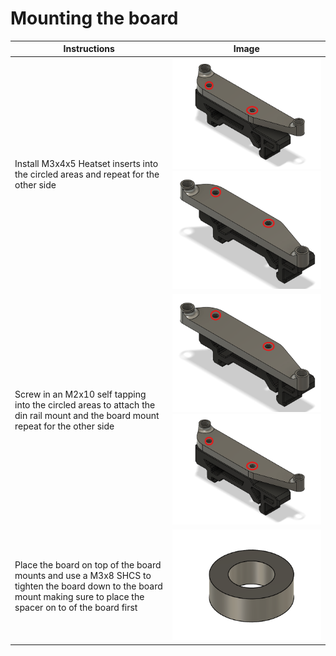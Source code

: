 # Mounting the board
| Instructions | Image |
| ------ | ------ |
| Install M3x4x5 Heatset inserts into the circled areas and repeat for the other side | ![Board mount 1](https://github.com/PoonDproPlayz/fishyfalcon/blob/main/Images/Din%20mount%201.png) ![Board mount 2](https://github.com/PoonDproPlayz/fishyfalcon/blob/main/Images/Din%20mount%202.png) |
| Screw in an M2x10 self tapping into the circled areas to attach the din rail mount and the board mount repeat for the other side| ![Din mount 1](https://github.com/PoonDproPlayz/fishyfalcon/blob/main/Images/Din%20mount%202.png) ![Din mount 2](https://github.com/PoonDproPlayz/fishyfalcon/blob/main/Images/Din%20mount%201.png) |
| Place the board on top of the board mounts and use a M3x8 SHCS to tighten the board down to the board mount making sure to place the spacer on to of the board first | ![Spacer](https://github.com/PoonDproPlayz/fishyfalcon/blob/main/Images/Spacer.png) |
